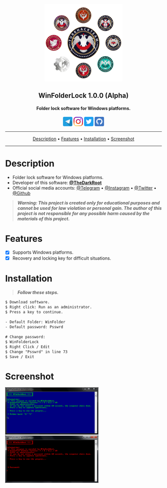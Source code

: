 <p align="center"><a href="https://turkhackteam.org"><img src="https://raw.githubusercontent.com/TheDarkRoot/FileStore/master/Images/TheDarkRoot/Banner.png" width="250"></a></p>
<h2 align="center"><b>WinFolderLock 1.0.0 (Alpha)</b></h2>
<h4 align="center">Folder lock software for Windows platforms.</h4>
</p>
<p align="center"><a href="center"><a href="https://t.me/TheDarkRoot"><img src="https://raw.githubusercontent.com/TheDarkRoot/FileStore/master/Images/TheDarkRoot/Telegram.png" width="30"></a>     <a href="center"><a href="https://instagram.com/TheDarkRoot"><img src="https://raw.githubusercontent.com/TheDarkRoot/FileStore/master/Images/TheDarkRoot/Instagram.png" width="30"></a>     <a href="center"><a href="https://twitter.com/TDarkRoot"><img src="https://raw.githubusercontent.com/TheDarkRoot/FileStore/master/Images/TheDarkRoot/Twitter.png" width="30"></a>     <a href="https://github.com/TheDarkRoot"><img src="https://raw.githubusercontent.com/TheDarkRoot/FileStore/master/Images/TheDarkRoot/Github.png" width="30"></a></p>
</p>
<hr>
<p align="center"><a href="#Description">Description</a> &bull; <a href="#Features">Features</a> &bull; <a href="#Installation">Installation</a> &bull; <a href="#Screenshot">Screenshot</a></p>
<hr>


# Description

- Folder lock software for Windows platforms.
- Developer of this software: **[@TheDarkRoot](https://github.com/TheDarkRoot)**
- Official social media accounts: [@Telegram](https://t.me/TheDarkRoot) &bull; [@Instagram](https://instagram.com/TheDarkRoot) &bull; [@Twitter](https://twitter.com/TDarkRoot) &bull; [@Github](https://github.com/TheDarkRoot)

> ***Warning: This project is created only for educational purposes and cannot be used for law violation or personal gain.
The author of this project is not responsible for any possible harm caused by the materials of this project.***

# Features

- [x] Supports Windows platforms.
- [x] Recovery and locking key for difficult situations.

# Installation

> ***Follow these steps.***
```
$ Download software.
$ Right click: Run as an administrator.
$ Press a key to continue.

- Default Folder: WinFolder
- Default password: Psswrd

# Change password:
$ WinFolderLock
$ Right Click / Edit
$ Change "Psswrd" in line 73
$ Save / Exit
```

# Screenshot

[<img src="https://raw.githubusercontent.com/TheDarkRoot/FileStore/master/Images/TheDarkRoot/Screenshots/WinFolderLock%2001.png" width=300>](https://raw.githubusercontent.com/TheDarkRoot/FileStore/master/Images/TheDarkRoot/Screenshots/WinFolderLock%2001.png)
[<img src="https://raw.githubusercontent.com/TheDarkRoot/FileStore/master/Images/TheDarkRoot/Screenshots/WinFolderLock%2002.png" width=300>](https://raw.githubusercontent.com/TheDarkRoot/FileStore/master/Images/TheDarkRoot/Screenshots/WinFolderLock%2002.png)
